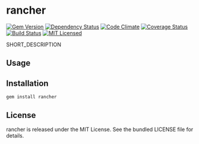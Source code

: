 rancher
=========

[![Gem Version](https://img.shields.io/gem/v/rancher.svg)](https://rubygems.org/gems/rancher)
[![Dependency Status](https://img.shields.io/gemnasium/akerl/rancher.svg)](https://gemnasium.com/akerl/rancher)
[![Code Climate](https://img.shields.io/codeclimate/github/akerl/rancher.svg)](https://codeclimate.com/github/akerl/rancher)
[![Coverage Status](https://img.shields.io/coveralls/akerl/rancher.svg)](https://coveralls.io/r/akerl/rancher)
[![Build Status](https://img.shields.io/travis/akerl/rancher.svg)](https://travis-ci.org/akerl/rancher)
[![MIT Licensed](https://img.shields.io/badge/license-MIT-green.svg)](https://tldrlegal.com/license/mit-license)

SHORT_DESCRIPTION

## Usage

## Installation

    gem install rancher

## License

rancher is released under the MIT License. See the bundled LICENSE file for details.

